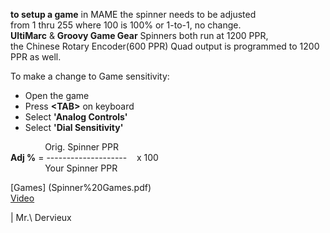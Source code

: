**to setup a game** in MAME the spinner needs to be adjusted </BR>
from 1 thru 255 where 100 is 100% or 1-to-1, no change. </BR>
**UltiMarc** & **Groovy Game Gear** Spinners both run at 1200 PPR, </BR>
the Chinese Rotary Encoder(600 PPR) Quad output is programmed to 1200 PPR as well.

To make a change to Game sensitivity:
- Open the game </BR>
- Press **\<TAB\>** on keyboard </BR>
- Select **'Analog Controls'** </BR>
- Select **'Dial Sensitivity'** </BR>
  
              Orig. Spinner PPR </BR>
**Adj %** = --------------------    x  100 </BR>
              Your Spinner PPR </BR>
  
  [Games] (Spinner%20Games.pdf) </BR>
  [Video](https://www.youtube.com/watch?v=0_aIkkObZWM&t=2s) </BR>
  
  | Mr.\ Dervieux
